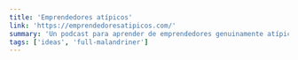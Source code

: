 ```yaml
---
title: 'Emprendedores atípicos'
link: 'https://emprendedoresatipicos.com/'
summary: 'Un podcast para aprender de emprendedores genuinamente atípicos.'
tags: ['ideas', 'full-malandriner']
---
```

